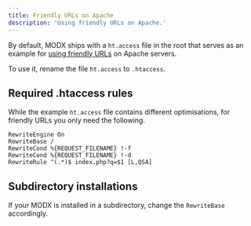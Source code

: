 ```yaml
---
title: Friendly URLs on Apache
description: 'Using friendly URLs on Apache.'
---
```


By default, MODX ships with a `ht.access` file in the root that serves as an example for [using friendly URLs](getting-started/friendly-urls) on Apache servers.

To use it, rename the file `ht.access` to `.htaccess`. 

## Required .htaccess rules

While the example `ht.access` file contains different optimisations, for friendly URLs you only need the following. 

```
RewriteEngine On
RewriteBase /
RewriteCond %{REQUEST_FILENAME} !-f
RewriteCond %{REQUEST_FILENAME} !-d
RewriteRule ^(.*)$ index.php?q=$1 [L,QSA]
```

## Subdirectory installations

If your MODX is installed in a subdirectory, change the `RewriteBase` accordingly.
